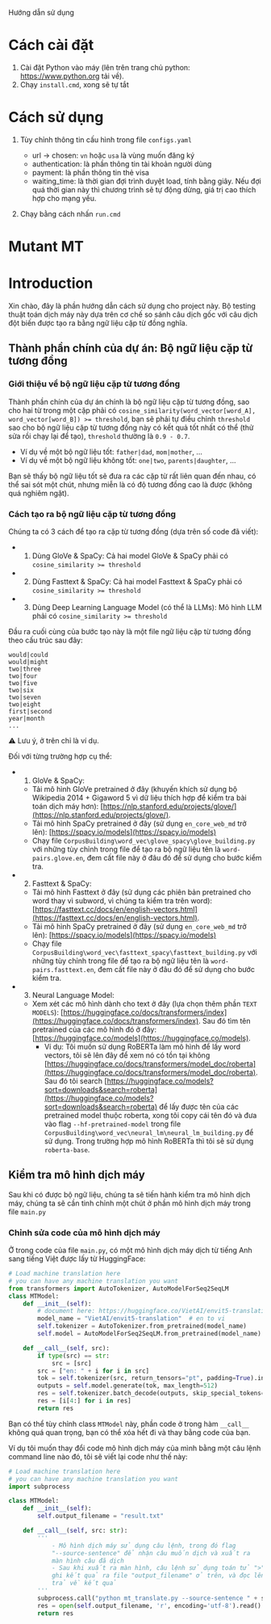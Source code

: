 Hướng dẫn sử dụng

# Cách cài đặt
1. Cài đặt Python vào máy (lên trên trang chủ python: https://www.python.org tải về).
2. Chạy `install.cmd`, xong sẽ tự tắt

# Cách sử dụng
1. Tùy chỉnh thông tin cấu hình trong file `configs.yaml`
    - url -> chosen: `vn` hoặc `usa` là vùng muốn đăng ký
    - authentication: là phần thông tin tài khoản người dùng
    - payment: là phần thông tin thẻ visa
    - waiting_time: là thời gian đợi trình duyệt load, tính bằng giây.
        Nếu đợi quá thời gian này thì chương trình sẽ tự động dừng, giá trị cao thích hợp cho mạng yếu.
        
2. Chạy bằng cách nhấn `run.cmd`

# Mutant MT

# Introduction

Xin chào, đây là phần hướng dẫn cách sử dụng cho project này. Bộ testing thuật toán dịch máy này dựa trên cơ chế so sánh câu dịch gốc với câu dịch đột biến được tạo ra bằng ngữ liệu cặp từ đồng nghĩa.

## Thành phần chính của dự án: Bộ ngữ liệu cặp từ tương đồng

### Giới thiệu về bộ ngữ liệu cặp từ tương đồng

Thành phần chính của dự án chính là bộ ngữ liệu cặp từ tương đồng, sao cho hai từ trong một cặp phải có `cosine_similarity(word_vector[word_A], word_vector[word_B]) >= threshold`, bạn sẽ phải tự điều chỉnh `threshold` sao cho bộ ngữ liệu cặp từ tương đồng này có kết quả tốt nhất có thể (thử sửa rồi chạy lại để tạo), `threshold` thường là `0.9 - 0.7`.

- Ví dụ về một bộ ngữ liệu tốt: `father|dad`, `mom|mother`, ...
- Ví dụ về một bộ ngữ liệu không tốt: `one|two`, `parents|daughter`, ...

Bạn sẽ thấy bộ ngữ liệu tốt sẽ đưa ra các cặp từ rất liên quan đến nhau, có thể sai sót một chút, nhưng miễn là có độ tương đồng cao là được (không quá nghiêm ngặt).

### Cách tạo ra bộ ngữ liệu cặp từ tương đồng

Chúng ta có 3 cách để tạo ra cặp từ tương đồng (dựa trên số code đã viết):
- 1. Dùng GloVe & SpaCy: Cả hai model GloVe & SpaCy phải có `cosine_similarity >= threshold`
- 2. Dùng Fasttext & SpaCy: Cả hai model Fasttext & SpaCy phải có `cosine_similarity >= threshold`
- 3. Dùng Deep Learning Language Model (có thể là LLMs): Mô hình LLM phải có `cosine_similarity >= threshold`

Đầu ra cuối cùng của bước tạo này là một file ngữ liệu cặp từ tương đồng theo cấu trúc sau đây:

```
would|could
would|might
two|three
two|four
two|five
two|six
two|seven
two|eight
first|second
year|month
...
``` 

⚠️ Lưu ý, ở trên chỉ là ví dụ.

Đối với từng trường hợp cụ thể:
- 1. GloVe & SpaCy:
    - Tải mô hình GloVe pretrained ở đây (khuyến khích sử dụng bộ Wikipedia 2014 + Gigaword 5 vì dữ liệu thích hợp để kiểm tra bài toán dịch máy hơn): [https://nlp.stanford.edu/projects/glove/](https://nlp.stanford.edu/projects/glove/).
    - Tải mô hình SpaCy pretrained ở đây (sử dụng `en_core_web_md` trở lên): [https://spacy.io/models](https://spacy.io/models)
    - Chạy file `CorpusBuilding\word_vec\glove_spacy\glove_building.py` với những tùy chỉnh trong file để tạo ra bộ ngữ liệu tên là `word-pairs.glove.en`, đem cất file này ở đâu đó để sử dụng cho bước kiểm tra.
- 2. Fasttext & SpaCy:
    - Tải mô hình Fasttext ở đây (sử dụng các phiên bản pretrained cho word thay vì subword, vì chúng ta kiểm tra trên word): [https://fasttext.cc/docs/en/english-vectors.html](https://fasttext.cc/docs/en/english-vectors.html).
    - Tải mô hình SpaCy pretrained ở đây (sử dụng `en_core_web_md` trở lên): [https://spacy.io/models](https://spacy.io/models)
    - Chạy file `CorpusBuilding\word_vec\fasttext_spacy\fasttext_building.py` với những tùy chỉnh trong file để tạo ra bộ ngữ liệu tên là `word-pairs.fasttext.en`, đem cất file này ở đâu đó để sử dụng cho bước kiểm tra.
- 3. Neural Language Model:
    - Xem xét các mô hình dành cho text ở đây (lựa chọn thêm phần `TEXT MODELS`): [https://huggingface.co/docs/transformers/index](https://huggingface.co/docs/transformers/index). Sau đó tìm tên pretrained của các mô hình đó ở đây: [https://huggingface.co/models](https://huggingface.co/models).
        - Ví dụ: Tôi muốn sử dụng RoBERTa làm mô hình để lấy word vectors, tôi sẽ lên đây để xem nó có tồn tại không [https://huggingface.co/docs/transformers/model_doc/roberta](https://huggingface.co/docs/transformers/model_doc/roberta). Sau đó tôi search [https://huggingface.co/models?sort=downloads&search=roberta](https://huggingface.co/models?sort=downloads&search=roberta) để lấy được tên của các pretrained model thuộc roberta, xong tôi copy cái tên đó và đưa vào flag `--hf-pretrained-model` trong file `CorpusBuilding\word_vec\neural_lm\neural_lm_building.py` để sử dụng. Trong trường hợp mô hình RoBERTa thì tôi sẽ sử dụng `roberta-base`.

## Kiểm tra mô hình dịch máy

Sau khi có được bộ ngữ liệu, chúng ta sẽ tiến hành kiểm tra mô hình dịch máy, chúng ta sẽ cần tinh chỉnh một chút ở phần mô hình dịch máy trong file `main.py`

### Chỉnh sửa code của mô hình dịch máy

Ở trong code của file `main.py`, có một mô hình dịch máy dịch từ tiếng Anh sang tiếng Việt được lấy từ HuggingFace:

````python
# Load machine translation here
# you can have any machine translation you want
from transformers import AutoTokenizer, AutoModelForSeq2SeqLM
class MTModel:
    def __init__(self):
        # document here: https://huggingface.co/VietAI/envit5-translation
        model_name = "VietAI/envit5-translation"  # en to vi
        self.tokenizer = AutoTokenizer.from_pretrained(model_name)
        self.model = AutoModelForSeq2SeqLM.from_pretrained(model_name)

    def __call__(self, src):
        if type(src) == str:
            src = [src]
        src = ["en: " + i for i in src]
        tok = self.tokenizer(src, return_tensors="pt", padding=True).input_ids
        outputs = self.model.generate(tok, max_length=512)
        res = self.tokenizer.batch_decode(outputs, skip_special_tokens=True)
        res = [i[4:] for i in res]
        return res
````

Bạn có thể tùy chỉnh class `MTModel` này, phần code ở trong hàm `__call__` không quá quan trọng, bạn có thể xóa hết đi và thay bằng code của bạn.

Ví dụ tôi muốn thay đổi code mô hình dịch máy của mình bằng một câu lệnh command line nào đó, tôi sẽ viết lại code như thế này:

````python
# Load machine translation here
# you can have any machine translation you want
import subprocess

class MTModel:
    def __init__(self):
        self.output_filename = "result.txt"

    def __call__(self, src: str):
        '''
            - Mô hình dịch máy sử dụng câu lệnh, trong đó flag
            "--source-sentence" để nhận câu muốn dịch và xuất ra
            màn hình câu đã dịch
            - Sau khi xuất ra màn hình, câu lệnh sử dụng toán tử ">" để
            ghi kết quả ra file "output_filename" ở trên, và đọc lên để
            trả về kết quả
        '''
        subprocess.call("python mt_translate.py --source-sentence " + src +  " > " + filename, shell=True)
        res = open(self.output_filename, 'r', encoding='utf-8').read().strip().split('\n')
        return res
````
